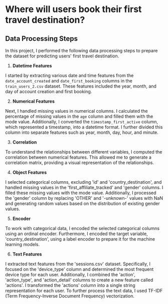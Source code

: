 # Where will users book their first travel destination?

## Data Processing Steps

In this project, I performed the following data processing steps to prepare the dataset for predicting users' first travel destination.

1. **Datetime Features**

I started by extracting various date and time features from the `date_account_created` and `date_first_booking` columns in the `train_users_2.csv` dataset. These features included the year, month, and day of account creation and first booking.

2. **Numerical Features**

Next, I handled missing values in numerical columns. I calculated the percentage of missing values in the `age` column and filled them with the mode value. Additionally, I converted the `timestamp_first_active` column, which represented a timestamp, into a datetime format. I further divided this column into separate features such as year, month, day, hour, and minute.

3. **Correlation**

To understand the relationships between different variables, I computed the correlation between numerical features. This allowed me to generate a correlation matrix, providing a visual representation of the relationships.

4. **Object Features**

I selected categorical columns, excluding 'id' and 'country_destination', and handled missing values in the 'first_affiliate_tracked' and 'gender' columns. I filled these missing values with the mode value. Additionally, I processed the 'gender' column by replacing 'OTHER' and '-unknown-' values with NaN and generating random values based on the distribution of existing gender values.

5. **Encoder**

To work with categorical data, I encoded the selected categorical columns using an ordinal encoder. Furthermore, I encoded the target variable, 'country_destination', using a label encoder to prepare it for the machine learning models.

6. **Text Features**

I extracted text features from the 'sessions.csv' dataset. Specifically, I focused on the 'device_type' column and determined the most frequent device type for each user. Additionally, I combined the 'action', 'action_type', and 'action_detail' columns to create a new feature called 'actions'. I transformed the 'actions' column into a single string representation for each user. To further process the text data, I used TF-IDF (Term Frequency-Inverse Document Frequency) vectorization.


